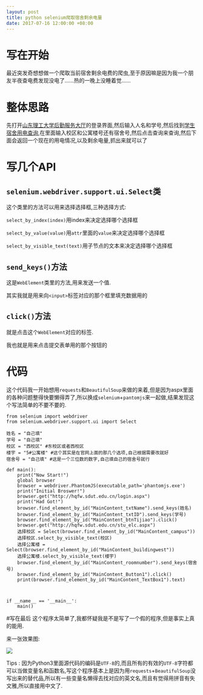 ```yaml
---
layout: post
title: python selenium爬取宿舍剩余电量
date: 2017-07-16 12:00:00 +08:00
---
```


# 写在开始
最近突发奇想想做一个爬取当前宿舍剩余电费的爬虫,至于原因嘛是因为我一个朋友半夜查电费发现没电了......热的一晚上没睡着觉......
# 整体思路
先打开[山东理工大学后勤服务大厅](http://hqfw.sdut.edu.cn/login.aspx)的登录界面,然后输入人名和学号,然后找到[学生宿舍用电查询](http://hqfw.sdut.edu.cn/stu_elc.aspx),在里面输入校区和公寓楼号还有宿舍号,然后点击查询来查询,然后下面会返回一个现在的用电情况,以及剩余电量,抓出来就可以了
# 写几个API
## `selenium.webdriver.support.ui.Select`类

这个类里的方法可以用来选择选择框,三种选择方式:

`select_by_index(index)`用index来决定选择哪个选择框

`select_by_value(value)`用`attr`里面的`value`来决定选择哪个选择框

`select_by_visible_text(text)`用子节点的文本来决定选择哪个选择框

## `send_keys()`方法
这是`WebElement`类里的方法,用来发送一个值.

其实我就是用来向`<input>`标签对应的那个框里填充数据用的

## `click()`方法
就是点击这个`WebElement`对应的标签.

我也就是用来点击提交表单用的那个按钮的

# 代码
这个代码我一开始想用`requests`和`BeautifulSoup`来做的来着,但是因为aspx里面的各种问题整得快要懒得弄了,所以换成`selenium`+`pantomjs`来一起做,结果发现这个写法简单的不要不要的.
```
from selenium import webdriver
from selenium.webdriver.support.ui import Select

姓名 = "自己填"
学号 = "自己填"
校区 = "西校区" #东校区或者西校区
楼宇 = "5#公寓楼" #这个其实是在官网上面的那几个选项,自己根据需要改就好
宿舍号 = "自己填" #这是一个三位数的数字,自己填自己的宿舍号就行

def main():
    print("Now Start!")
    global browser
    browser = webdriver.PhantomJS(executable_path='phantomjs.exe')
    print("Initial Broswer!")
    browser.get("http://hqfw.sdut.edu.cn/login.aspx")
    print("Had Got!")
    browser.find_element_by_id("MainContent_txtName").send_keys(姓名)
    browser.find_element_by_id("MainContent_txtID").send_keys(学号)
    browser.find_element_by_id("MainContent_btnTijiao").click()
    browser.get("http://hqfw.sdut.edu.cn/stu_elc.aspx")
    选择校区 = Select(browser.find_element_by_id("MainContent_campus"))
    选择校区.select_by_visible_text(校区)
    选择公寓楼 = Select(browser.find_element_by_id("MainContent_buildingwest"))
    选择公寓楼.select_by_visible_text(楼宇)
    browser.find_element_by_id("MainContent_roomnumber").send_keys(宿舍号)
    browser.find_element_by_id("MainContent_Button1").click()
    print(browser.find_element_by_id("MainContent_TextBox1").text)



if __name__ == '__main__':
    main()

```
#写在最后
这个程序太简单了,我都怀疑我是不是写了一个假的程序,但是事实上真的能用.

来一张效果图:

![](http://softlab.sdut.edu.cn/blog/yinjunbo/wp-content/uploads/sites/16/2017/07/selenium_SDUTEnergyParser_1.png)

Tips : 因为Python3里面源代码的编码是`UTF-8`的,而且所有的有效的`UTF-8`字符都可以当做变量名和函数名,写这个程序基本上是因为用`requests`+`BeautifulSoup`没写出来的替代品,所以有一些变量名懒得去找对应的英文名,而且有觉得用拼音有失文雅,所以直接用中文了.
